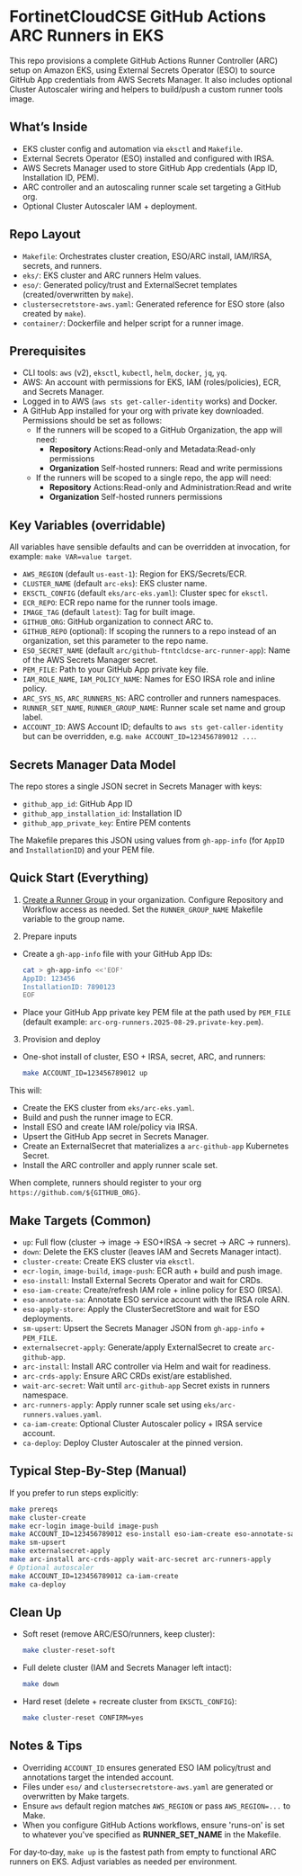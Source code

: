 # FortinetCloudCSE GitHub Actions ARC Runners in EKS

This repo provisions a complete GitHub Actions Runner Controller (ARC) setup on Amazon EKS, using External Secrets Operator (ESO) to source GitHub App credentials from AWS Secrets Manager. It also includes optional Cluster Autoscaler wiring and helpers to build/push a custom runner tools image.

## What’s Inside

- EKS cluster config and automation via `eksctl` and `Makefile`.
- External Secrets Operator (ESO) installed and configured with IRSA.
- AWS Secrets Manager used to store GitHub App credentials (App ID, Installation ID, PEM).
- ARC controller and an autoscaling runner scale set targeting a GitHub org.
- Optional Cluster Autoscaler IAM + deployment.

## Repo Layout

- `Makefile`: Orchestrates cluster creation, ESO/ARC install, IAM/IRSA, secrets, and runners.
- `eks/`: EKS cluster and ARC runners Helm values.
- `eso/`: Generated policy/trust and ExternalSecret templates (created/overwritten by `make`).
- `clustersecretstore-aws.yaml`: Generated reference for ESO store (also created by `make`).
- `container/`: Dockerfile and helper script for a runner image.

## Prerequisites

- CLI tools: `aws` (v2), `eksctl`, `kubectl`, `helm`, `docker`, `jq`, `yq`.
- AWS: An account with permissions for EKS, IAM (roles/policies), ECR, and Secrets Manager.
- Logged in to AWS (`aws sts get-caller-identity` works) and Docker.
- A GitHub App installed for your org with private key downloaded. Permissions should be set as follows:
  - If the runners will be scoped to a GitHub Organization, the app will need:
    - **Repository** Actions:Read-only and Metadata:Read-only permissions
    - **Organization** Self-hosted runners: Read and write permissions
  - If the runners will be scoped to a single repo, the app will need: 
    - **Repository** Actions:Read-only and Administration:Read and write
    - **Organization** Self-hosted runners permissions

## Key Variables (overridable)

All variables have sensible defaults and can be overridden at invocation, for example: `make VAR=value target`.

- `AWS_REGION` (default `us-east-1`): Region for EKS/Secrets/ECR.
- `CLUSTER_NAME` (default `arc-eks`): EKS cluster name.
- `EKSCTL_CONFIG` (default `eks/arc-eks.yaml`): Cluster spec for `eksctl`.
- `ECR_REPO`: ECR repo name for the runner tools image.
- `IMAGE_TAG` (default `latest`): Tag for built image.
- `GITHUB_ORG`: GitHub organization to connect ARC to.
- `GITHUB_REPO` (optional): If scoping the runners to a repo instead of an organization, set this parameter to the repo name. 
- `ESO_SECRET_NAME` (default `arc/github-ftntcldcse-arc-runner-app`): Name of the AWS Secrets Manager secret.
- `PEM_FILE`: Path to your GitHub App private key file.
- `IAM_ROLE_NAME`, `IAM_POLICY_NAME`: Names for ESO IRSA role and inline policy.
- `ARC_SYS_NS`, `ARC_RUNNERS_NS`: ARC controller and runners namespaces.
- `RUNNER_SET_NAME`, `RUNNER_GROUP_NAME`: Runner scale set name and group label.
- `ACCOUNT_ID`: AWS Account ID; defaults to `aws sts get-caller-identity` but can be overridden, e.g. `make ACCOUNT_ID=123456789012 ...`.

## Secrets Manager Data Model

The repo stores a single JSON secret in Secrets Manager with keys:

- `github_app_id`: GitHub App ID
- `github_app_installation_id`: Installation ID
- `github_app_private_key`: Entire PEM contents

The Makefile prepares this JSON using values from `gh-app-info` (for `AppID` and `InstallationID`) and your PEM file.

## Quick Start (Everything)

1) [Create a Runner Group](https://docs.github.com/en/actions/how-tos/manage-runners/self-hosted-runners/manage-access) in your organization. Configure Repository and Workflow access as needed. Set the `RUNNER_GROUP_NAME` Makefile variable to the group name.

2) Prepare inputs

- Create a `gh-app-info` file with your GitHub App IDs:

  ```bash
  cat > gh-app-info <<'EOF'
  AppID: 123456
  InstallationID: 7890123
  EOF
  ```

- Place your GitHub App private key PEM file at the path used by `PEM_FILE` (default example: `arc-org-runners.2025-08-29.private-key.pem`).

3) Provision and deploy

- One-shot install of cluster, ESO + IRSA, secret, ARC, and runners:

  ```bash
  make ACCOUNT_ID=123456789012 up
  ```

This will:

- Create the EKS cluster from `eks/arc-eks.yaml`.
- Build and push the runner image to ECR.
- Install ESO and create IAM role/policy via IRSA.
- Upsert the GitHub App secret in Secrets Manager.
- Create an ExternalSecret that materializes a `arc-github-app` Kubernetes Secret.
- Install the ARC controller and apply runner scale set.

When complete, runners should register to your org `https://github.com/${GITHUB_ORG}`.

## Make Targets (Common)

- `up`: Full flow (cluster → image → ESO+IRSA → secret → ARC → runners).
- `down`: Delete the EKS cluster (leaves IAM and Secrets Manager intact).
- `cluster-create`: Create EKS cluster via `eksctl`.
- `ecr-login`, `image-build`, `image-push`: ECR auth + build and push image.
- `eso-install`: Install External Secrets Operator and wait for CRDs.
- `eso-iam-create`: Create/refresh IAM role + inline policy for ESO (IRSA).
- `eso-annotate-sa`: Annotate ESO service account with the IRSA role ARN.
- `eso-apply-store`: Apply the ClusterSecretStore and wait for ESO deployments.
- `sm-upsert`: Upsert the Secrets Manager JSON from `gh-app-info` + `PEM_FILE`.
- `externalsecret-apply`: Generate/apply ExternalSecret to create `arc-github-app`.
- `arc-install`: Install ARC controller via Helm and wait for readiness.
- `arc-crds-apply`: Ensure ARC CRDs exist/are established.
- `wait-arc-secret`: Wait until `arc-github-app` Secret exists in runners namespace.
- `arc-runners-apply`: Apply runner scale set using `eks/arc-runners.values.yaml`.
- `ca-iam-create`: Optional Cluster Autoscaler policy + IRSA service account.
- `ca-deploy`: Deploy Cluster Autoscaler at the pinned version.

## Typical Step-By-Step (Manual)

If you prefer to run steps explicitly:

```bash
make prereqs
make cluster-create
make ecr-login image-build image-push
make ACCOUNT_ID=123456789012 eso-install eso-iam-create eso-annotate-sa eso-apply-store
make sm-upsert
make externalsecret-apply
make arc-install arc-crds-apply wait-arc-secret arc-runners-apply
# Optional autoscaler
make ACCOUNT_ID=123456789012 ca-iam-create
make ca-deploy
```

## Clean Up

- Soft reset (remove ARC/ESO/runners, keep cluster):

  ```bash
  make cluster-reset-soft
  ```

- Full delete cluster (IAM and Secrets Manager left intact):

  ```bash
  make down
  ```

- Hard reset (delete + recreate cluster from `EKSCTL_CONFIG`):

  ```bash
  make cluster-reset CONFIRM=yes
  ```

## Notes & Tips

- Overriding `ACCOUNT_ID` ensures generated ESO IAM policy/trust and annotations target the intended account.
- Files under `eso/` and `clustersecretstore-aws.yaml` are generated or overwritten by Make targets.
- Ensure `aws` default region matches `AWS_REGION` or pass `AWS_REGION=...` to Make.
- When you configure GitHub Actions workflows, ensure 'runs-on' is set to whatever you've specified as **RUNNER_SET_NAME** in the Makefile. 

For day‑to‑day, `make up` is the fastest path from empty to functional ARC runners on EKS. Adjust variables as needed per environment.

